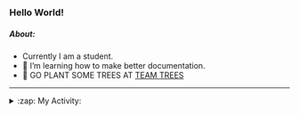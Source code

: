 ### Hello World!

##### About:
- Currently I am a student.
- 🌱 I’m learning how to make better documentation.
- 🌱 GO PLANT SOME TREES AT [TEAM TREES](https://teamtrees.org/)

---
<details>
  <summary>:zap: My Activity:</summary>
  
<!--START_SECTION:waka-->
![Code Time](http://img.shields.io/badge/Code%20Time-1%2C150%20hrs%206%20mins-blue)

**I'm a Night 🦉** 

```text
🌞 Morning                1428 commits        ██░░░░░░░░░░░░░░░░░░░░░░░   09.22 % 
🌆 Daytime                5492 commits        █████████░░░░░░░░░░░░░░░░   35.47 % 
🌃 Evening                4445 commits        ███████░░░░░░░░░░░░░░░░░░   28.71 % 
🌙 Night                  4117 commits        ███████░░░░░░░░░░░░░░░░░░   26.59 % 
```
📅 **I'm Most Productive on Wednesday** 

```text
Monday                   2327 commits        ████░░░░░░░░░░░░░░░░░░░░░   15.03 % 
Tuesday                  2023 commits        ███░░░░░░░░░░░░░░░░░░░░░░   13.07 % 
Wednesday                3574 commits        ██████░░░░░░░░░░░░░░░░░░░   23.08 % 
Thursday                 1910 commits        ███░░░░░░░░░░░░░░░░░░░░░░   12.34 % 
Friday                   1518 commits        ██░░░░░░░░░░░░░░░░░░░░░░░   09.80 % 
Saturday                 1385 commits        ██░░░░░░░░░░░░░░░░░░░░░░░   08.95 % 
Sunday                   2745 commits        ████░░░░░░░░░░░░░░░░░░░░░   17.73 % 
```


📊 **This Week I Spent My Time On** 

```text
🔥 Editors: 
VS Code                  5 hrs 20 mins       █████████████████████████   100.00 % 

🐱‍💻 Projects: 
giveth-dapps-v2          2 hrs 54 mins       ██████████████░░░░░░░░░░░   54.55 % 
praise                   2 hrs 25 mins       ███████████░░░░░░░░░░░░░░   45.45 % 
```


 Last Updated on 12/07/2023 03:18:24 UTC
<!--END_SECTION:waka-->
</details>
